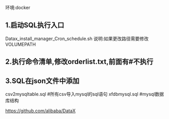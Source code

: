 环境:docker
## 1.启动SQL执行入口
Datax_install_manager_Cron_schedule.sh
说明:如果更改路径需要修改VOLUMEPATH
## 2.执行命令清单,修改orderlist.txt,前面有#不执行

## 3.SQL在json文件中添加

csv2mysqltable.sql #所有csv导入mysql的sql语句
xfdbmysql.sql #mysql数据库结构



https://github.com/alibaba/DataX


